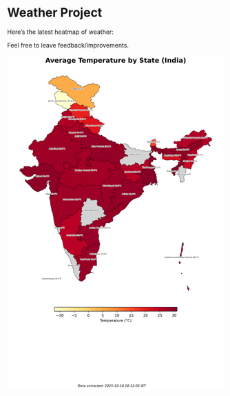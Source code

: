 # Weather Project

Here’s the latest heatmap of weather:

Feel free to leave feedback/improvements.

![India Heatmap](docs/assets/india_heatmap.png?v=F31A9C)
